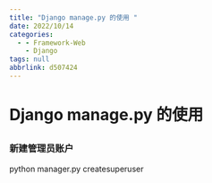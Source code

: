 ```yaml
---
title: "Django manage.py 的使用 "
date: 2022/10/14
categories:
  - - Framework-Web
    - Django
tags: null
abbrlink: d507424
---
```



# Django manage.py 的使用 
## 
### 新建管理员账户
python manager.py createsuperuser